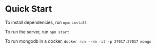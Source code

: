 # Quick Start

To install dependencies, run `npm install`

To run the server, run `npm start`

To run mongodb in a docker, `docker run --rm -it -p 27017:27017 mongo`